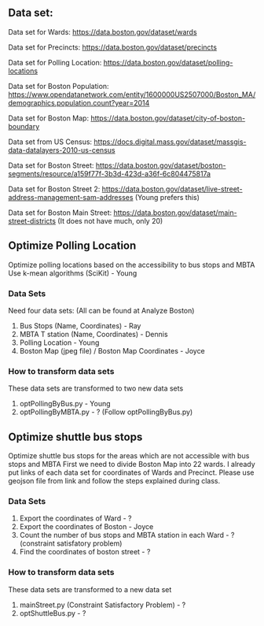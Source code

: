 ## Data set:
Data set for Wards: https://data.boston.gov/dataset/wards

Data set for Precincts: https://data.boston.gov/dataset/precincts

Data set for Polling Location: https://data.boston.gov/dataset/polling-locations

Data set for Boston Population: https://www.opendatanetwork.com/entity/1600000US2507000/Boston_MA/demographics.population.count?year=2014

Data set for Boston Map: https://data.boston.gov/dataset/city-of-boston-boundary

Data set from US Census: https://docs.digital.mass.gov/dataset/massgis-data-datalayers-2010-us-census

Data set for Boston Street: https://data.boston.gov/dataset/boston-segments/resource/a159f77f-3b3d-423d-a36f-6c804475817a

Data set for Boston Street 2: https://data.boston.gov/dataset/live-street-address-management-sam-addresses (Young prefers this)

Data set for Boston Main Street: https://data.boston.gov/dataset/main-street-districts (It does not have much, only 20)

## Optimize Polling Location
Optimize polling locations based on the accessibility to bus stops and MBTA
Use k-mean algorithms (SciKit) - Young
### Data Sets
Need four data sets: (All can be found at Analyze Boston)
1.	Bus Stops (Name, Coordinates) - Ray
2.	MBTA T station (Name, Coordinates) - Dennis
3.	Polling Location - Young
4.	Boston Map (jpeg file) / Boston Map Coordinates - Joyce
### How to transform data sets
These data sets are transformed to two new data sets
1.	optPollingByBus.py - Young
2.	optPollingByMBTA.py - ? (Follow optPollingByBus.py)
## Optimize shuttle bus stops
Optimize shuttle bus stops for the areas which are not accessible with bus stops and MBTA
First we need to divide Boston Map into 22 wards. I already put links of each data set for coordinates of Wards and Precinct. Please use geojson file from link and follow the steps explained during class.
### Data Sets
1.	Export the coordinates of Ward - ?
2.	Export the coordinates of Boston - Joyce
3.	Count the number of bus stops and MBTA station in each Ward - ? (constraint satisfatory problem)
4.	Find the coordinates of boston street - ?
### How to transform data sets
These data sets are transformed to a new data set
1.	mainStreet.py (Constraint Satisfactory Problem) - ?
2.	optShuttleBus.py - ?
